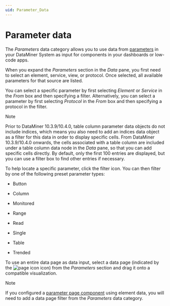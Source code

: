 ```yaml
---
uid: Parameter_Data
---
```


# Parameter data

The *Parameters* data category allows you to use data from [parameters](xref:parameters) in your DataMiner System as input for components in your dashboards or low-code apps.

When you expand the *Parameters* section in the *Data* pane, you first need to select an element, service, view, or protocol. Once selected, all available parameters for that source are listed.

You can select a specific parameter by first selecting *Element* or *Service* in the *From* box and then specifying a filter. Alternatively, you can select a parameter by first selecting *Protocol* in the *From* box and then specifying a protocol in the filter.

> [!NOTE]
> Prior to DataMiner 10.3.9/10.4.0, table column parameter data objects do not include indices, which means you also need to add an indices data object as a filter for this data in order to display specific cells. From DataMiner 10.3.9/10.4.0 onwards, the cells associated with a table column are included under a table column data node in the *Data* pane, so that you can add specific cells directly. By default, only the first 100 entries are displayed, but you can use a filter box to find other entries if necessary.<!-- RN 36724 -->

To help locate a specific parameter, click the filter icon. You can then filter by one of the following preset parameter types:

- Button

- Column

- Monitored

- Range

- Read

- Single

- Table

- Trended

To use an entire data page as data input, select a data page (indicated by the ![page icon](~/user-guide/images/Page_Icon.png) icon) from the *Parameters* section and drag it onto a compatible visualization.

> [!NOTE]
> If you configured a [parameter page component](xref:DashboardParameterPage) using element data, you will need to add a data page filter from the *Parameters* data category.
